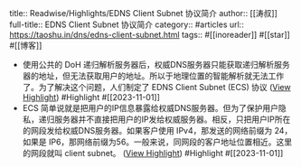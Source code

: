 title:: Readwise/Highlights/EDNS Client Subnet 协议简介
author:: [[涛叔]]
full-title:: EDNS Client Subnet 协议简介
category:: #articles
url:: https://taoshu.in/dns/edns-client-subnet.html
tags:: #[[inoreader]] #[[star]] #[[博客]]
- 使用公共的 DoH 递归解析服务器后，权威DNS服务器只能获取递归解析服务器的地址，但无法获取用户的地址。所以于地理位置的智能解析就无法工作了。为了解决这个问题，人们制定了 EDNS Client Subnet (ECS) 协议 ([View Highlight](https://read.readwise.io/read/01he4v5pasmhryfw6ctvs171wj)) #Highlight #[[2023-11-01]]
- ECS 简单说就是把用户的IP信息暴露给权威DNS服务器。但为了保护用户隐私，递归服务器并不直接把用户的IP发给权威服务器。相反，只把用户IP所在的网段发给权威DNS服务器。如果客户使用 IPv4，那发送的网络前缀为 24，如果是 IP6，那网络前缀为56。一般来说，同网段的客户地址位置相近。这里的网段就叫 client subnet。 ([View Highlight](https://read.readwise.io/read/01he4v6p8zkbsj3rcek0ekdtnj)) #Highlight #[[2023-11-01]]